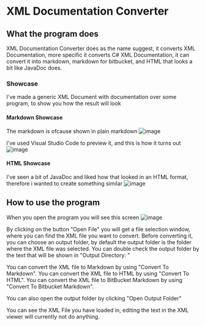 # XML Documentation Converter

## What the program does
XML Documentation Converter does as the name suggest, it converts XML Documentation, more specific it converts C# XML Documentation, it can convert it into markdown, markdown for bitbucket, and HTML that looks a bit like JavaDoc does.

### Showcase
I've made a generic XML Document with documentation over some program, to show you how the result will look
#### Markdown Showcase
The markdown is ofcause shown in plain markdown
![image](https://github.com/user-attachments/assets/06eed3b2-6a6b-4ea0-aabd-84cfa8481cd8)

I've used Visual Studio Code to preview it, and this is how it turns out
![image](https://github.com/user-attachments/assets/66ed7694-56c6-4d03-a4fd-89090a0d4836)

#### HTML Showcase
I've seen a bit of JavaDoc and liked how that looked in an HTML format, therefore i wanted to create something similar
![image](https://github.com/user-attachments/assets/d53239db-cd11-4760-8162-dfc8917cbf7d)

## How to use the program
When you open the program you will see this screen
![image](https://github.com/user-attachments/assets/39542e10-73bf-4418-8e4c-e0c9c832e432)

By clicking on the button "Open File" you will get a file selection window, where you can find the XML file you want to convert.
Before converting it, you can choose an output folder, by default the output folder is the folder where the XML file was selected. You can double check the output folder by the text that will be shown in "Output Directory: "

You can convert the XML file to Markdown by using "Convert To Markdown".
You can convert the XML file to HTML by using "Convert To HTML".
You can convert the XML file to BitBucket Markdown by using "Convert To Bitbucket Markdown".

You can also open the output folder by clicking "Open Output Folder"

You can see the XML File you have loaded in, editing the text in the XML viewer will currently not do anything.
